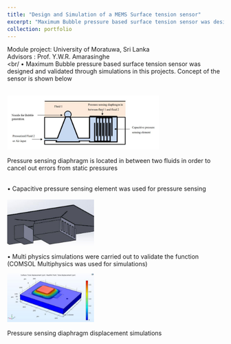 ```yaml
---
title: "Design and Simulation of a MEMS Surface tension sensor"
excerpt: "Maximum Bubble pressure based surface tension sensor was designed and validated through simulations in this projects <br/><br/><img src='/images/IMG_20210803_101720.jpg' style='width:60%'>"
collection: portfolio
---
```

Module project: University of Moratuwa, Sri Lanka<br/>
Advisors : Prof. Y.W.R. Amarasinghe<br/>
<br/
• Maximum Bubble pressure based surface tension sensor was designed and validated through simulations in this projects. Concept of the sensor is shown below<br/>
<br/>
<div id="container"> 
     <img src="/images/Capture 4.JPG" style='width:70%' /> 
     <p id="text">Pressure sensing diaphragm is located in between two fluids in order to cancel out errors from static pressures</p> 
 </div>

<div>
  <br/>
• Capacitive pressure sensing element was used for pressure sensing<br/>
  <br/>
   <div id="container"> 
     <img src="/images/Capture 7.JPG" style='width:40%' /> 
     <p id="text">• Multi physics simulations were carried out to validate the function (COMSOL Multiphysics was used for simulations)</p> 
 </div>
 
  
  <div id="container"> 
     <img src="/images/Capture 8.JPG" style='width:40%' /> 
     <p id="text">Pressure sensing diaphragm displacement simulations</p> 
 </div>

